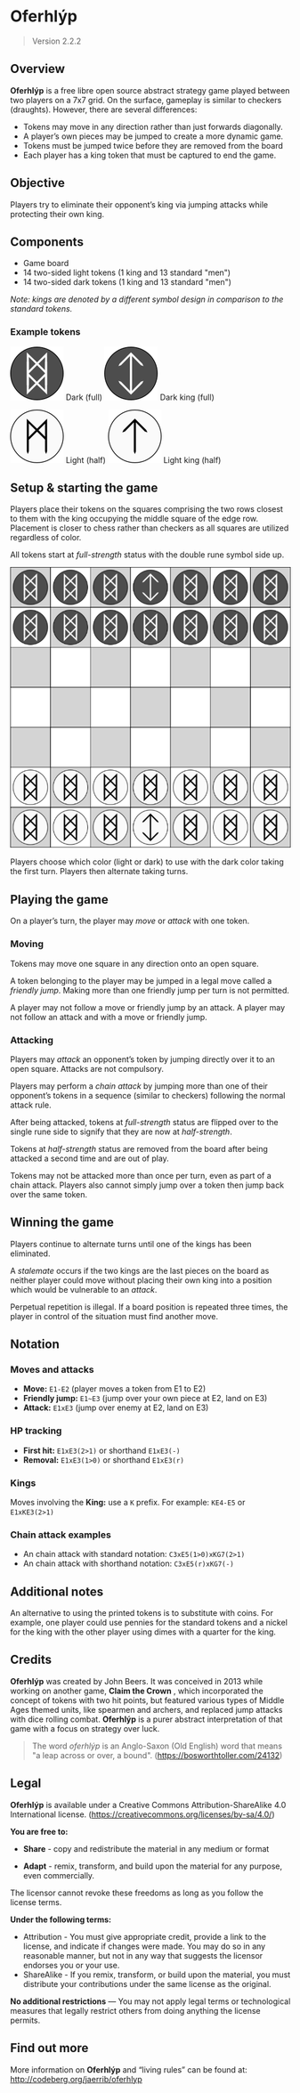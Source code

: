 # Oferhlýp

> Version 2.2.2

## Overview

**Oferhlýp** is a free libre open source abstract strategy game played between two players on a 7x7 grid. On the surface, gameplay is similar to checkers (draughts). However, there are several differences:

- Tokens may move in any direction rather than just forwards diagonally.
- A player’s own pieces may be jumped to create a more dynamic game.
- Tokens must be jumped twice before they are removed from the board
- Each player has a king token that must be captured to end the game.

## Objective

Players try to eliminate their opponent’s king via jumping attacks while protecting their own king.

## Components

- Game board
- 14 two-sided light tokens (1 king and 13 standard "men")
- 14 two-sided dark tokens (1 king and 13 standard "men")

*Note: kings are denoted by a different symbol design in comparison to the standard tokens.*

### Example tokens

![Dark standard (full-strength)](../assets/png/token-dark-full.png) Dark (full)  ![Dark king (full-strength)](../assets/png/token-dark-king-full.png) Dark king (full)

![Light standard (half-strength)](../assets/png/token-light-half.png) Light (half)  ![Light king (half-strength)](../assets/png/token-light-king-half.png) Light king (half)

## Setup & starting the game

Players place their tokens on the squares comprising the two rows closest to them with the king occupying the middle square of the edge row. Placement is closer to chess rather than checkers as all squares are utilized regardless of color.

All tokens start at *full-strength* status with the double rune symbol side up.

![Initial setup](../assets/png/setup_image.png)

Players choose which color (light or dark) to use with the dark color taking the first turn. Players then alternate taking turns.

## Playing the game

On a player’s turn, the player may *move* or *attack* with one token.

### Moving

Tokens may move one square in any direction onto an open square.

A token belonging to the player may be jumped in a legal move called a *friendly jump*. Making more than one friendly jump per turn is not permitted.

A player may not follow a move or friendly jump by an attack. A player may not follow an attack and with a move or friendly jump.

### Attacking

Players may *attack* an opponent’s token by jumping directly over it to an open square. Attacks are not compulsory.

Players may perform a *chain attack* by jumping more than one of their opponent’s tokens in a sequence (similar to checkers) following the normal attack rule.

After being attacked, tokens at *full-strength* status are flipped over to the single rune side to signify that they are now at *half-strength*.

Tokens at *half-strength* status are removed from the board after being attacked a second time and are out of play.

Tokens may not be attacked more than once per turn, even as part of a chain attack. Players also cannot simply jump over a token then jump back over the same token.

## Winning the game

Players continue to alternate turns until one of the kings has been eliminated.

A *stalemate* occurs if the two kings are the last pieces on the board as neither player could move without placing their own king into a position which would be vulnerable to an *attack*.

Perpetual repetition is illegal. If a board position is repeated three times, the player in control of the situation must find another move.

## Notation

### Moves and attacks

- **Move:** `E1-E2` (player moves a token from E1 to E2)
- **Friendly jump:** `E1~E3` (jump over your own piece at E2, land on E3)
- **Attack:** `E1xE3` (jump over enemy at E2, land on E3)

### HP tracking

- **First hit:** `E1xE3(2>1)` or shorthand `E1xE3(-)`
- **Removal:** `E1xE3(1>0)` or shorthand `E1xE3(r)`

### Kings

Moves involving the **King:** use a `K` prefix. For example: `KE4-E5` or `E1xKE3(2>1)`

### Chain attack examples

- An chain attack with standard notation: `C3xE5(1>0)xKG7(2>1)`
- An chain attack with shorthand notation: `C3xE5(r)xKG7(-)`

## Additional notes

An alternative to using the printed tokens is to substitute with coins. For example, one player could use pennies for the standard tokens and a nickel for the king with the other player using dimes with a quarter for the king.

## Credits

**Oferhlýp** was created by John Beers. It was conceived in 2013 while working on another game, **Claim the Crown** , which incorporated the concept of tokens with two hit points, but featured various types of Middle Ages themed units, like spearmen and archers, and replaced jump attacks with dice rolling combat. **Oferhlýp** is a purer abstract interpretation of that game with a focus on strategy over luck.

> The word *oferhlýp* is an Anglo-Saxon (Old English) word that means "a leap across or over, a bound".
> (<https://bosworthtoller.com/24132>)

## Legal

**Oferhlýp** is available under a Creative Commons Attribution-ShareAlike 4.0 International license. (<https://creativecommons.org/licenses/by-sa/4.0/>)

**You are free to:**

- **Share** - copy and redistribute the material in any medium or format

- **Adapt** - remix, transform, and build upon the material for any purpose, even commercially.

The licensor cannot revoke these freedoms as long as you follow the license terms.

**Under the following terms:**

- Attribution - You must give appropriate credit, provide a link to the license, and indicate if changes were made. You may do so in any reasonable manner, but not in any way that suggests the licensor endorses you or your use.
- ShareAlike - If you remix, transform, or build upon the material, you must distribute your contributions under the same license as the original.

**No additional restrictions** — You may not apply legal terms or technological measures that legally restrict others from doing anything the license permits.

## Find out more

More information on **Oferhlýp** and “living rules” can be found at: <http://codeberg.org/jaerrib/oferhlyp>
